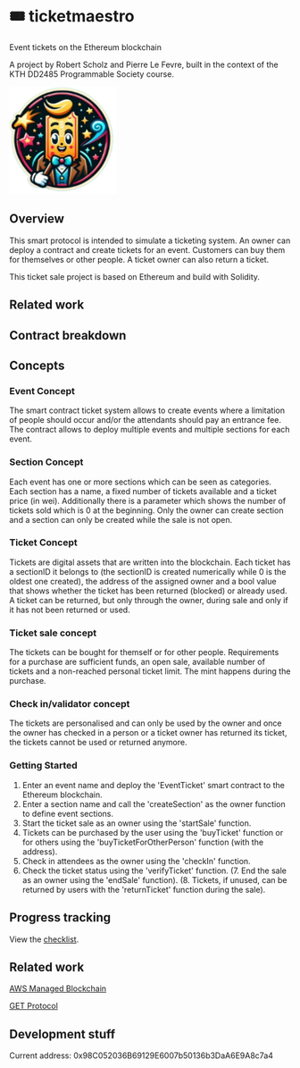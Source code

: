 # 🎟️ ticketmaestro
Event tickets on the Ethereum blockchain

A project by Robert Scholz and Pierre Le Fevre, built in the context of the KTH DD2485 Programmable Society course.

![logo](./app/public/android-chrome-192x192.png)

## Overview

This smart protocol is intended to simulate a ticketing system. An owner can deploy a contract and create tickets for an event. Customers can buy them for themselves or other people. A ticket owner can also return a ticket.

This ticket sale project is based on Ethereum and build with Solidity. 

## Related work

## Contract breakdown

## Concepts

### Event Concept

The smart contract ticket system allows to create events where a limitation of people should occur and/or the attendants should pay an entrance fee. The contract allows to deploy multiple events and multiple sections for each event.

### Section Concept

Each event has one or more sections which can be seen as categories. Each section has a name, a fixed number of tickets available and a ticket price (in wei). Additionally there is a parameter which shows the number of tickets sold which is 0 at the beginning. Only the owner can create section and a section can only be created while the sale is not open. 

### Ticket Concept

Tickets are digital assets that are written into the blockchain. Each ticket has a sectionID it belongs to (the sectionID is created numerically while 0 is the oldest one created), the address of the assigned owner and a bool value that shows whether the ticket has been returned (blocked) or already used. A ticket can be returned, but only through the owner, during sale and only if it has not been returned or used. 

### Ticket sale concept

The tickets can be bought for themself or for other people. Requirements for a purchase are sufficient funds, an open sale, available number of tickets and a non-reached personal ticket limit. The mint happens during the purchase.

### Check in/validator concept

The tickets are personalised and can only be used by the owner and once the owner has checked in a person or a ticket owner has returned its ticket, the tickets cannot be used or returned anymore.

### Getting Started

1. Enter an event name and deploy the 'EventTicket' smart contract to the Ethereum blockchain.
2. Enter a section name and call the 'createSection' as the owner function to define event sections.
3. Start the ticket sale as an owner using the 'startSale' function.
4. Tickets can be purchased by the user using the 'buyTicket' function or for others using the 'buyTicketForOtherPerson' function (with the address).
5. Check in attendees as the owner using the 'checkIn' function.
6. Check the ticket status using the 'verifyTicket' function.
(7. End the sale as an owner using the 'endSale' function).
(8. Tickets, if unused, can be returned by users with the 'returnTicket' function during the sale).

## Progress tracking 
View the [checklist](grading-checklist.md).


## Related work
[AWS Managed Blockchain](https://aws.amazon.com/blogs/database/blockchain-and-the-future-of-event-ticketing/)

[GET Protocol](https://www.get-protocol.io/)


## Development stuff
Current address: 0x98C052036B69129E6007b50136b3DaA6E9A8c7a4
